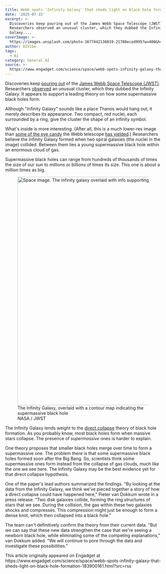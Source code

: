 ```yaml
---
title: Webb spots 'Infinity Galaxy' that sheds light on black hole formation
date: '2025-07-15'
excerpt: >-
  Discoveries keep pouring out of the James Webb Space Telescope (JWST).
  Researchers observed an unusual cluster, which they dubbed the Infinity
  Galaxy....
coverImage: >-
  https://images.unsplash.com/photo-1677442136019-21780ecad995?w=400&h=200&fit=crop&auto=format
author: AIVibe
tags:
  - Ai
category: General AI
source: >-
  https://www.engadget.com/science/space/webb-spots-infinity-galaxy-that-sheds-light-on-black-hole-formation-183900161.html?src=rss
---
```

<p>Discoveries keep <a data-i13n="cpos:1;pos:1" href="https://www.engadget.com/science/space/nasas-james-webb-space-telescope-has-captured-its-first-direct-image-of-an-exoplanet-172346802.html">pouring out</a> of the <a data-i13n="cpos:2;pos:1" href="https://www.engadget.com/nasa-james-webb-space-telescope-launch-123452649.html">James Webb Space Telescope (JWST)</a>. Researchers <a data-i13n="elm:context_link;elmt:doNotAffiliate;cpos:3;pos:1" class="no-affiliate-link" href="https://science.nasa.gov/blogs/webb/2025/07/15/nasas-webb-finds-possible-direct-collapse-black-hole/">observed</a> an unusual cluster, which they dubbed the Infinity Galaxy. It appears to support a leading theory on how some supermassive black holes form.</p>
<p>Although "Infinity Galaxy" sounds like a place Thanos would hang out, it merely describes its appearance. Two compact, red nuclei, each surrounded by a ring, give the cluster the shape of an infinity symbol.</p>
<span id="end-legacy-contents"></span><p>What's inside is more interesting. (After all, this is a much lower-res image than <a data-i13n="cpos:4;pos:1" href="https://www.engadget.com/science/space/the-webb-telescope-captures-a-mesmerizing-view-of-the-cats-paw-nebula-164747111.html">some of the eye candy</a> the Webb telescope <a data-i13n="cpos:5;pos:1" href="https://www.engadget.com/science/space/nasas-webb-telescope-captures-mesmerizing-images-of-jupiters-auroras-171107945.html">has yielded</a>.) Researchers believe the Infinity Galaxy formed when two spiral galaxies (the nuclei in the image) collided. Between them lies a young supermassive black hole within an enormous cloud of gas.</p>
<p>Supermassive black holes can range from hundreds of thousands of times the size of our sun to millions or billions of times its size. This one is about a million times as big.</p>
<figure><img src="https://s.yimg.com/os/creatr-uploaded-images/2025-07/b7379ac0-61a8-11f0-bbfd-a71d05243362" data-crop-orig-src="https://s.yimg.com/os/creatr-uploaded-images/2025-07/b7379ac0-61a8-11f0-bbfd-a71d05243362" style="height:740px;width:1000px;" alt="Space image. The infinity galaxy overlaid with info supporting a supermassive black hole in between two colliding galaxies." data-uuid="1ebc88cc-1ee1-3270-88fc-30c9a6056797"><figcaption>The Infinity Galaxy, overlaid with a contour map indicating the supermassive black hole</figcaption><div class="photo-credit">NASA / JWST</div></figure>
<p>The Infinity Galaxy lends weight to the <a data-i13n="elm:context_link;elmt:doNotAffiliate;cpos:6;pos:1" class="no-affiliate-link" href="https://en.wikipedia.org/wiki/Direct_collapse_black_hole">direct collapse</a> theory of black hole formation. As you probably know, most black holes form when massive stars collapse. The presence of <em>supermassive</em> ones is harder to explain.</p>
<p>One theory proposes that smaller black holes merge over time to form a supermassive one. The problem there is that some supermassive black holes formed soon after the Big Bang. So, scientists think some supermassive ones form instead from the collapse of gas clouds, much like the one we see here. The Infinity Galaxy may be the best evidence yet for that direct collapse hypothesis.</p>
<p>One of the paper's lead authors summarized the findings. "By looking at the data from the Infinity Galaxy, we think we've pieced together a story of how a direct collapse could have happened here," Pieter van Dokkum wrote in a press release. "Two disk galaxies collide, forming the ring structures of stars that we see. During the collision, the gas within these two galaxies shocks and compresses. This compression might just be enough to form a dense knot, which then collapsed into a black hole."</p>
<p>The team can't definitively confirm the theory from their current data. "But we can say that these new data strengthen the case that we're seeing a newborn black hole, while eliminating some of the competing explanations," van Dokkum added. "We will continue to pore through the data and investigate these possibilities."</p>This article originally appeared on Engadget at https://www.engadget.com/science/space/webb-spots-infinity-galaxy-that-sheds-light-on-black-hole-formation-183900161.html?src=rss
